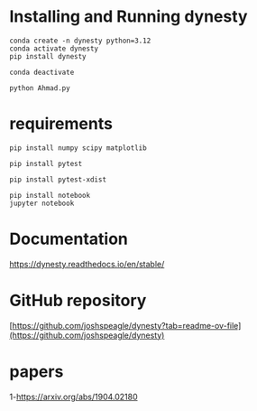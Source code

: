# Installing and Running dynesty
```
conda create -n dynesty python=3.12
conda activate dynesty
pip install dynesty
```
```
conda deactivate
```
```
python Ahmad.py
```
# requirements

```
pip install numpy scipy matplotlib
```
```
pip install pytest
```
```
pip install pytest-xdist
```
```
pip install notebook
jupyter notebook
```
# Documentation
https://dynesty.readthedocs.io/en/stable/
# GitHub repository
[https://github.com/joshspeagle/dynesty?tab=readme-ov-file](https://github.com/joshspeagle/dynesty)
# papers
1-https://arxiv.org/abs/1904.02180
